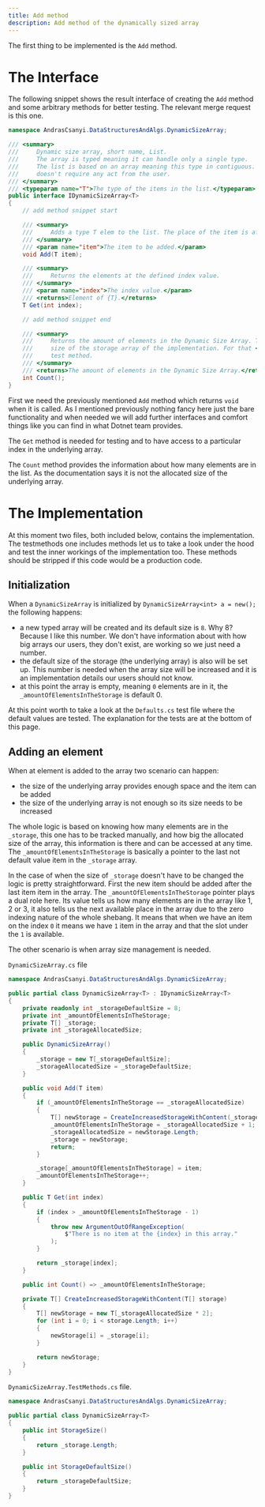 ```yaml
---
title: Add method
description: Add method of the dynamically sized array
---
```


The first thing to be implemented is the `Add` method.

# The Interface

The following snippet shows the result interface of creating the `Add` method and some
arbitrary methods for better testing.
The relevant merge request is this one.

```csharp
namespace AndrasCsanyi.DataStructuresAndAlgs.DynamicSizeArray;

/// <summary>
///     Dynamic size array, short name, List.
///     The array is typed meaning it can handle only a single type.
///     The list is based on an array meaning this type in contiguous. The size of this list is dynamically managed and
///     doesn't require any act from the user.
/// </summary>
/// <typeparam name="T">The type of the items in the list.</typeparam>
public interface IDynamicSizeArray<T>
{
    // add method snippet start

    /// <summary>
    ///     Adds a type T elem to the list. The place of the item is after the last item in the list.
    /// </summary>
    /// <param name="item">The item to be added.</param>
    void Add(T item);

    /// <summary>
    ///     Returns the elements at the defined index value.
    /// </summary>
    /// <param name="index">The index value.</param>
    /// <returns>Element of {T}.</returns>
    T Get(int index);

    // add method snippet end

    /// <summary>
    ///     Returns the amount of elements in the Dynamic Size Array. The amount of elements does not equal to the allocated
    ///     size of the storage array of the implementation. For that <see cref="DynamicSizeArray{T}.StorageSize()" />
    ///     test method.
    /// </summary>
    /// <returns>The amount of elements in the Dynamic Size Array.</returns>
    int Count();
}
```

First we need the previously mentioned `Add` method which returns `void` when it is called.
As I mentioned previously nothing fancy here just the bare functionality and when needed we
will add further interfaces and comfort things like you can find in what Dotnet team provides.

The `Get` method is needed for testing and to have access to a particular index in the
underlying array.

The `Count` method provides the information about how many elements are in the list.
As the documentation says it is not the allocated size of the underlying array.

# The Implementation

At this moment two files, both included below, contains the implementation.
The testmethods one includes methods let us to take a look under the hood and test the inner
workings of the implementation too. These methods should be stripped if this code would be a
production code.

## Initialization

When a `DynamicSizeArray` is initialized by `DynamicSizeArray<int> a = new();` the following happens:

- a new typed array will be created and its default size is `8`. Why 8? Because I like this
  number. We don't have information about with how big arrays our users, they don't exist, are
  working so we just need a number.
- the default size of the storage (the underlying array) is also will be set up. This number is
  needed when the array size will be increased and it is an implementation details our users
  should not know.
- at this point the array is empty, meaning `0` elements are in it, the
  `_amountOfElementsInTheStorage` is default 0.

At this point worth to take a look at the `Defaults.cs` test file where the default values are
tested.
The explanation for the tests are at the bottom of this page.

## Adding an element

When at element is added to the array two scenario can happen:

- the size of the underlying array provides enough space and the item can be added
- the size of the underlying array is not enough so its size needs to be increased

The whole logic is based on knowing how many elements are in the `_storage`, this one has to be
tracked manually, and how big the allocated size of the array, this information is there and
can be accessed at any time. The `_amountOfElementsInTheStorage` is basically a pointer to the
last not default value item in the `_storage` array.

In the case of when the size of `_storage` doesn't have to be changed the logic is pretty
straightforward. First the new item should be added after the last item item in the array. The
`_amountOfElementsInTheStorage` pointer plays a dual role here. Its value tells us how many
elements are in the array like 1, 2 or 3, it also tells us the next available place in the
array due to the zero indexing nature of the whole shebang. It means that when we have an item
on the index `0` it means we have `1` item in the array and that the slot under the `1` is
available.

The other scenario is when array size management is needed.

`DynamicSizeArray.cs` file

```csharp
namespace AndrasCsanyi.DataStructuresAndAlgs.DynamicSizeArray;

public partial class DynamicSizeArray<T> : IDynamicSizeArray<T>
{
    private readonly int _storageDefaultSize = 8;
    private int _amountOfElementsInTheStorage;
    private T[] _storage;
    private int _storageAllocatedSize;

    public DynamicSizeArray()
    {
        _storage = new T[_storageDefaultSize];
        _storageAllocatedSize = _storageDefaultSize;
    }

    public void Add(T item)
    {
        if (_amountOfElementsInTheStorage == _storageAllocatedSize)
        {
            T[] newStorage = CreateIncreasedStorageWithContent(_storage);
            _amountOfElementsInTheStorage = _storageAllocatedSize + 1;
            _storageAllocatedSize = newStorage.Length;
            _storage = newStorage;
            return;
        }

        _storage[_amountOfElementsInTheStorage] = item;
        _amountOfElementsInTheStorage++;
    }

    public T Get(int index)
    {
        if (index > _amountOfElementsInTheStorage - 1)
        {
            throw new ArgumentOutOfRangeException(
                $"There is no item at the {index} in this array."
            );
        }

        return _storage[index];
    }

    public int Count() => _amountOfElementsInTheStorage;

    private T[] CreateIncreasedStorageWithContent(T[] storage)
    {
        T[] newStorage = new T[_storageAllocatedSize * 2];
        for (int i = 0; i < storage.Length; i++)
        {
            newStorage[i] = _storage[i];
        }

        return newStorage;
    }
}
```

`DynamicSizeArray.TestMethods.cs` file.

```csharp
namespace AndrasCsanyi.DataStructuresAndAlgs.DynamicSizeArray;

public partial class DynamicSizeArray<T>
{
    public int StorageSize()
    {
        return _storage.Length;
    }

    public int StorageDefaultSize()
    {
        return _storageDefaultSize;
    }
}

```
